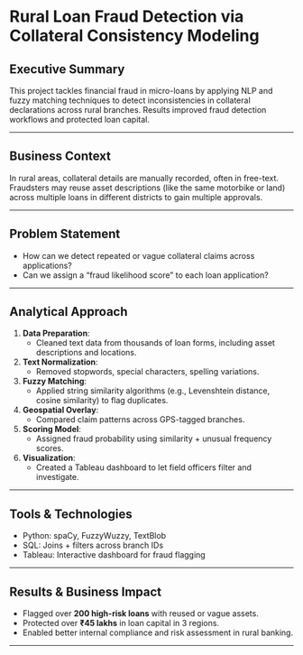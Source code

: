 # Rural Loan Fraud Detection via Collateral Consistency Modeling

## Executive Summary
This project tackles financial fraud in micro-loans by applying NLP and fuzzy matching techniques to detect inconsistencies in collateral declarations across rural branches. Results improved fraud detection workflows and protected loan capital.

---

## Business Context
In rural areas, collateral details are manually recorded, often in free-text. Fraudsters may reuse asset descriptions (like the same motorbike or land) across multiple loans in different districts to gain multiple approvals.

---

## Problem Statement
- How can we detect repeated or vague collateral claims across applications?
- Can we assign a “fraud likelihood score” to each loan application?

---

## Analytical Approach
1. **Data Preparation**:
   - Cleaned text data from thousands of loan forms, including asset descriptions and locations.
2. **Text Normalization**:
   - Removed stopwords, special characters, spelling variations.
3. **Fuzzy Matching**:
   - Applied string similarity algorithms (e.g., Levenshtein distance, cosine similarity) to flag duplicates.
4. **Geospatial Overlay**:
   - Compared claim patterns across GPS-tagged branches.
5. **Scoring Model**:
   - Assigned fraud probability using similarity + unusual frequency scores.
6. **Visualization**:
   - Created a Tableau dashboard to let field officers filter and investigate.

---

## Tools & Technologies
- Python: spaCy, FuzzyWuzzy, TextBlob
- SQL: Joins + filters across branch IDs
- Tableau: Interactive dashboard for fraud flagging

---

## Results & Business Impact
- Flagged over **200 high-risk loans** with reused or vague assets.
- Protected over **₹45 lakhs** in loan capital in 3 regions.
- Enabled better internal compliance and risk assessment in rural banking.

---
